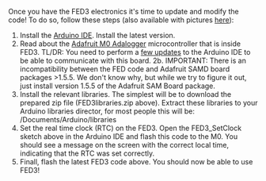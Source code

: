 Once you have the FED3 electronics it's time to update and modify the code!  To do so, follow these steps (also available with pictures [here](https://hackaday.io/project/106885/instructions)):

1. Install the [Arduino IDE](arduino.cc).  Install the latest version.
2. Read about the [Adafruit M0 Adalogger](https://learn.adafruit.com/adafruit-feather-m0-adalogger/) microcontroller that is inside FED3.  TL/DR: You need to perform a [few updates](https://learn.adafruit.com/adafruit-feather-m0-adalogger/setup) to the Arduino IDE to be able to communicate with this board. 
2b. IMPORTANT: There is an incompatibility between the FED code and Adafruit SAMD board packages >1.5.5.  We don't know why, but while we try to figure it out, just install version 1.5.5 of the Adafruit SAM Board package.
3. Install the relevant libraries. The  simplest will be to download the prepared zip file (FED3libraries.zip above).  Extract these libraries to your Arduino libraries director, for most people this will be: /Documents/Arduino/libraries
4. Set the real time clock (RTC) on the FED3.  Open the FED3_SetClock sketch above in the Arduino IDE and flash this code to the M0.  You should see a message on the screen with the correct local time, indicating that the RTC was set correctly. 
5. Finall, flash the latest FED3 code above. You should now be able to use FED3!
